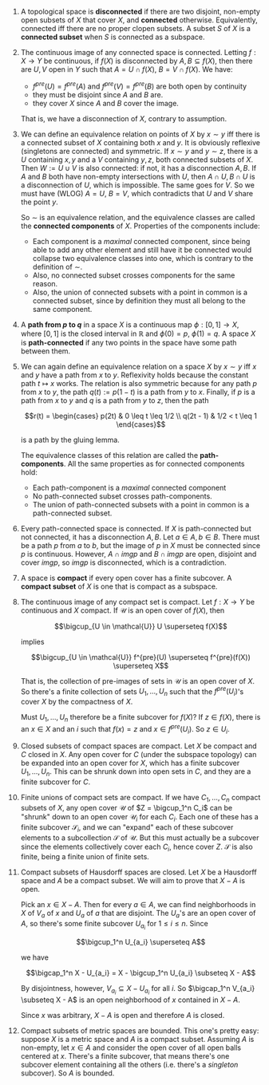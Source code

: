 1. A topological space is **disconnected** if there are two disjoint, non-empty open subsets of $X$ that cover $X$, and **connected** otherwise. Equivalently, connected iff there are no proper clopen subsets. A subset $S$ of $X$ is a **connected subset** when $S$ is connected as a subspace.

2. The continuous image of any connected space is connected. Letting $f: X \to Y$ be continuous, if $f(X)$ is disconnected by $A, B \subseteq f(X)$, then there are $U, V$ open in $Y$ such that $A = U \cap f(X)$, $B = V \cap f(X)$. We have:

     - $f^{pre}(U) = f^{pre}(A)$ and $f^{pre}(V) = f^{pre}(B)$ are both open by continuity
     - they must be disjoint since $A$ and $B$ are.
     - they cover $X$ since $A$ and $B$ cover the image.

    That is, we have a disconnection of $X$, contrary to assumption.

3. We can define an equivalence relation on points of $X$ by $x \sim y$ iff there is a connected subset of $X$ containing both $x$ and $y$. It is obviously reflexive (singletons are connected) and symmetric. If $x \sim y$ and $y \sim z$, there is a $U$ containing $x, y$ and a $V$ containing $y, z$, both connected subsets of $X$. Then $W := U \cup V$ is also connected: if not, it has a disconnection $A, B$. If $A$ and $B$ both have non-empty intersections with $U$, then $A \cap U, B \cap U$ is a disconnection of $U$, which is impossible. The same goes for $V$. So we must have (WLOG) $A = U$, $B = V$, which contradicts that $U$ and $V$ share the point $y$.

    So $\sim$ is an equivalence relation, and the equivalence classes are called the **connected components** of $X$. Properties of the components include:

     - Each component is a *maximal* connected component, since being able to add any other element and still have it be connected would collapse two equivalence classes into one, which is contrary to the definition of $\sim$. 
     - Also, no connected subset crosses components for the same reason. 
     - Also, the union of connected subsets with a point in common is a connected subset, since by definition they must all belong to the same component.

4. A **path from $p$ to $q$** in a space $X$ is a continuous map $\phi: [0, 1] \to X$, where $[0, 1]$ is the closed interval in $\mathbb{R}$ and $\phi(0) = p$, $\phi(1) = q$. A space $X$ is **path-connected** if any two points in the space have some path between them.

5. We can again define an equivalence relation on a space $X$ by $x \sim y$ iff $x$ and $y$ have a path from $x$ to $y$. Reflexivity holds because the constant path $t \mapsto x$ works. The relation is also symmetric because for any path $p$ from $x$ to $y$, the path $q(t) := p(1-t)$ is a path from $y$ to $x$. Finally, if $p$ is a path from $x$ to $y$ and $q$ is a path from $y$ to $z$, then the path

    $$r(t) = \begin{cases}
        p(2t) & 0 \leq t \leq 1/2 \\
        q(2t - 1) & 1/2 < t \leq 1
        \end{cases}$$

    is a path by the gluing lemma.

    The equivalence classes of this relation are called the **path-components**. All the same properties as for connected components hold:

     - Each path-component is a *maximal* connected component
     - No path-connected subset crosses path-components.
     - The union of path-connected subsets with a point in common is a path-connected subset.

6. Every path-connected space is connected. If $X$ is path-connected but not connected, it has a disconnection $A, B$. Let $a \in A, b \in B$. There must be a path $p$ from $a$ to $b$, but the image of $p$ in $X$ must be connected since $p$ is continuous. However, $A \cap img p$ and $B \cap img p$ are open, disjoint and cover $img p$, so $img p$ is disconnected, which is a contradiction.

7. A space is **compact** if every open cover has a finite subcover. A **compact subset** of $X$ is one that is compact as a subspace.

8. The continuous image of any compact set is compact. Let $f: X \to Y$ be continuous and $X$ compact. If $\mathcal{U}$ is an open cover of $f(X)$, then

    $$\bigcup_{U \in \mathcal{U}} U \superseteq f(X)$$

    implies

    $$\bigcup_{U \in \mathcal{U}} f^{pre}(U) \superseteq f^{pre}(f(X)) \superseteq X$$

    That is, the collection of pre-images of sets in $\mathcal{U}$ is an open cover of $X$. So there's a finite collection of sets $U_1, \ldots, U_n$ such that the $f^{pre}(U_i)$'s cover $X$ by the compactness of $X$.

    Must $U_1, \ldots, U_n$ therefore be a finite subcover for $f(X)$? If $z \in f(X)$, there is an $x \in X$ and an $i$ such that $f(x) = z$ and $x \in f^{pre}(U_i)$. So $z \in U_i$.

9. Closed subsets of compact spaces are compact. Let $X$ be compact and $C$ closed in $X$. Any open cover for $C$ (under the subspace topology) can be expanded into an open cover for $X$, which has a finite subcover $U_1, \ldots, U_n$. This can be shrunk down into open sets in $C$, and they are a finite subcover for $C$.

10. Finite unions of compact sets are compact. If we have $C_1, \ldots, C_n$ compact subsets of $X$, any open cover $\mathcal{U}$ of $Z = \bigcup_1^n C_i$ can be "shrunk" down to an open cover $\mathcal{U}_i$ for each $C_i$. Each one of these has a finite subcover $\mathcal{S}_i$, and we can "expand" each of these subcover elements to a subcollection $\mathcal{S}$ of $\mathcal{U}$. But this must actually be a subcover since the elements collectively cover each $C_i$, hence cover $Z$. $\mathcal{S}$ is also finite, being a finite union of finite sets.


11. Compact subsets of Hausdorff spaces are closed. Let $X$ be a Hausdorff space and $A$ be a compact subset. We will aim to prove that $X - A$ is open.

    Pick an $x \in X - A$. Then for every $a \in A$, we can find neighborhoods in $X$ of $V_a$ of $x$ and $U_a$ of $a$ that are disjoint. The $U_a$'s are an open cover of $A$, so there's some finite subcover $U_{a_i}$ for $1 \leq i \leq n$. Since

    $$\bigcup_1^n U_{a_i} \superseteq A$$

    we have

    $$\bigcap_1^n X - U_{a_i} = X - \bigcup_1^n U_{a_i} \subseteq X - A$$

    By disjointness, however, $V_{a_i} \subseteq X - U_{a_i}$ for all $i$. So $\bigcap_1^n V_{a_i} \subseteq X - A$ is an open neighborhood of $x$ contained in $X - A$.

    Since $x$ was arbitrary, $X - A$ is open and therefore $A$ is closed.

12. Compact subsets of metric spaces are bounded. This one's pretty easy: suppose $X$ is a metric space and $A$ is a compact subset. Assuming $A$ is non-empty, let $x \in A$ and consider the open cover of all open balls centered at $x$. There's a finite subcover, that means there's one subcover element containing all the others (i.e. there's a *singleton* subcover). So $A$ is bounded.
